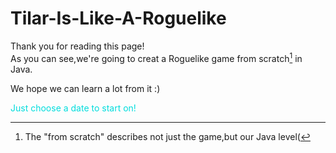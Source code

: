 # Tilar-Is-Like-A-Roguelike

Thank you for reading this page!  
As you can see,we're going to creat a Roguelike game from scratch[^.] in Java.

[^.]:The "from scratch" describes not just the game,but our Java level(
  
We hope we can learn a lot from it :)  

<font color="#00dddd">Just choose a date to start on!</font>